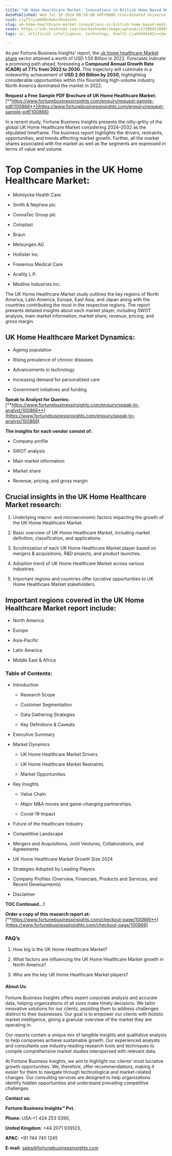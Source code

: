 ```yaml
---
title: "UK Home Healthcare Market: Innovations in British Home-Based Medical Care"
datePublished: Wed Jul 10 2024 08:50:08 GMT+0000 (Coordinated Universal Time)
cuid: clyflnjim000s0akv3hnm1e5n
slug: uk-home-healthcare-market-innovations-in-british-home-based-medical-care
cover: https://cdn.hashnode.com/res/hashnode/image/upload/v1720601389057/d5f72620-e4f1-4f68-bbf4-0d74dab180a4.png
tags: ai, artificial-intelligence, technology, health-cjaeh844x02vvo3wtj5r2s75q, healthcare

---
```


As per Fortune Business Insights’ report, the [uk home healthcare Market share](https://www.fortunebusinessinsights.com/industry-reports/u-k-home-healthcare-market-100866) sector attained a worth of USD 1.50 Billion in 2022. Forecasts indicate a promising path ahead, foreseeing a **Compound Annual Growth Rate (CAGR) of 7.1% from 2022 to 2030.** This trajectory will culminate in a noteworthy achievement of **USD 2.60 Billion by 2030,** highlighting considerable opportunities within this flourishing high-volume industry. North America dominated the market in 2022.

**Request a Free Sample PDF Brochure of UK Home Healthcare Market:** [**https://www.fortunebusinessinsights.com/enquiry/request-sample-pdf/100866**](https://www.fortunebusinessinsights.com/enquiry/request-sample-pdf/100866)

In a recent study, Fortune Business Insights presents the nitty-gritty of the global UK Home Healthcare Market considering 2024–2032 as the stipulated timeframe. The business report highlights the drivers, restraints, opportunities, and trends affecting market growth. Further, all the market shares associated with the market as well as the segments are expressed in terms of value and volume.

# **Top Companies in the UK Home Healthcare Market:**

* Molnlycke Health Care
    
* Smith & Nephew plc
    
* ConvaTec Group plc
    
* Coloplast
    
* Braun
    
* Melsungen AG
    
* Hollister Inc.
    
* Fresenius Medical Care
    
* Acelity L.P.
    
* Medline Industries Inc.
    

The UK Home Healthcare Market study outlines the key regions of North America, Latin America, Europe, East Asia, and Japan along with the countries contributing the most in the respective regions. The report presents detailed insights about each market player, including SWOT analysis, main market information, market share, revenue, pricing, and gross margin.

## UK Home Healthcare Market **Dynamics**:

* Ageing population
    
* Rising prevalence of chronic diseases
    
* Advancements in technology
    
* Increasing demand for personalized care
    
* Government initiatives and funding
    

**Speak to Analyst for Queries:** [**https://www.fortunebusinessinsights.com/enquiry/speak-to-analyst/100866**](https://www.fortunebusinessinsights.com/enquiry/speak-to-analyst/100866)

**The insights for each vendor consist of:**

* Company profile
    
* SWOT analysis
    
* Main market information
    
* Market share
    
* Revenue, pricing, and gross margin
    

## **Crucial insights in the UK Home Healthcare Market research:**

1. Underlying macro- and microeconomic factors impacting the growth of the UK Home Healthcare Market.
    
2. Basic overview of UK Home Healthcare Market, including market definition, classification, and applications.
    
3. Scrutinization of each UK Home Healthcare Market player based on mergers & acquisitions, R&D projects, and product launches.
    
4. Adoption trend of UK Home Healthcare Market across various industries.
    
5. Important regions and countries offer lucrative opportunities to UK Home Healthcare Market stakeholders.
    

## **Important regions covered in the UK Home Healthcare Market report include:**

* North America
    
* Europe
    
* Asia-Pacific
    
* Latin America
    
* Middle East & Africa
    

### **Table of Contents:**

* Introduction
    
    * Research Scope
        
    * Customer Segmentation
        
    * Data Gathering Strategies
        
    * Key Definitions & Caveats
        
* Executive Summary
    
* Market Dynamics
    
    * UK Home Healthcare Market Drivers
        
    * UK Home Healthcare Market Restraints
        
    * Market Opportunities
        
* Key Insights
    
    * Value Chain
        
    * Major M&A moves and game-changing partnerships.
        
    * Covid-19 Impact
        
* Future of the Healthcare Industry
    
* Competitive Landscape
    
* Mergers and Acquisitions, Joint Ventures, Collaborations, and Agreements
    
* UK Home Healthcare Market Growth Size 2024
    
* Strategies Adopted by Leading Players
    
* Company Profiles (Overview, Financials, Products and Services, and Recent Developments)
    
* Disclaimer
    

**TOC Continued…!**

**Order a copy of this research report at:** [**https://www.fortunebusinessinsights.com/checkout-page/100866**](https://www.fortunebusinessinsights.com/checkout-page/100866)

### **FAQ’s**

1. How big is the UK Home Healthcare Market?
    
2. What factors are influencing the UK Home Healthcare Market growth in North America?
    
3. Who are the key UK Home Healthcare Market players?
    

#### **About Us:**

Fortune Business Insights offers expert corporate analysis and accurate data, helping organizations of all sizes make timely decisions. We tailor innovative solutions for our clients, assisting them to address challenges distinct to their businesses. Our goal is to empower our clients with holistic market intelligence, giving a granular overview of the market they are operating in.

Our reports contain a unique mix of tangible insights and qualitative analysis to help companies achieve sustainable growth. Our experienced analysts and consultants use industry-leading research tools and techniques to compile comprehensive market studies interspersed with relevant data.

At Fortune Business Insights, we aim to highlight our clients' most lucrative growth opportunities. We, therefore, offer recommendations, making it easier for them to navigate through technological and market-related changes. Our consulting services are designed to help organizations identify hidden opportunities and understand prevailing competitive challenges.

**Contact us:**

**Fortune Business Insights™ Pvt.**

**Phone**: USA:+1 424 253 0390,

**United Kingdom**: +44 2071 939123,

**APAC**: +91 744 740 1245

**E-mail:** [sales@fortunebusinessinsights.com](mailto:sales@fortunebusinessinsights.com)